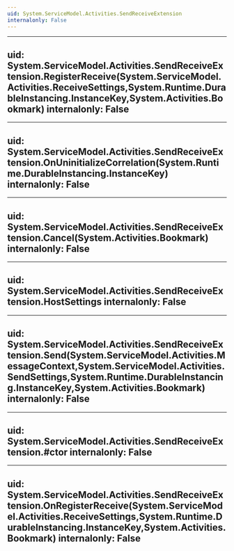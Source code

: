 ```yaml
---
uid: System.ServiceModel.Activities.SendReceiveExtension
internalonly: False
---
```


---
uid: System.ServiceModel.Activities.SendReceiveExtension.RegisterReceive(System.ServiceModel.Activities.ReceiveSettings,System.Runtime.DurableInstancing.InstanceKey,System.Activities.Bookmark)
internalonly: False
---

---
uid: System.ServiceModel.Activities.SendReceiveExtension.OnUninitializeCorrelation(System.Runtime.DurableInstancing.InstanceKey)
internalonly: False
---

---
uid: System.ServiceModel.Activities.SendReceiveExtension.Cancel(System.Activities.Bookmark)
internalonly: False
---

---
uid: System.ServiceModel.Activities.SendReceiveExtension.HostSettings
internalonly: False
---

---
uid: System.ServiceModel.Activities.SendReceiveExtension.Send(System.ServiceModel.Activities.MessageContext,System.ServiceModel.Activities.SendSettings,System.Runtime.DurableInstancing.InstanceKey,System.Activities.Bookmark)
internalonly: False
---

---
uid: System.ServiceModel.Activities.SendReceiveExtension.#ctor
internalonly: False
---

---
uid: System.ServiceModel.Activities.SendReceiveExtension.OnRegisterReceive(System.ServiceModel.Activities.ReceiveSettings,System.Runtime.DurableInstancing.InstanceKey,System.Activities.Bookmark)
internalonly: False
---
